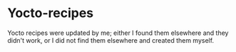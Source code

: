 # Yocto-recipes
Yocto recipes were updated by me; either I found them elsewhere and they didn't work, or I did not find them elsewhere and created them myself.
